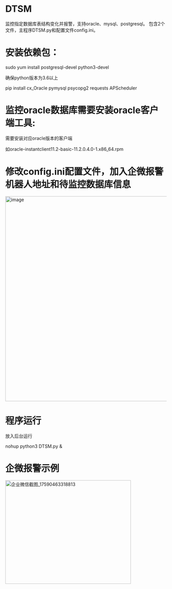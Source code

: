 # DTSM
监控指定数据库表结构变化并报警，支持oracle、mysql、postgresql。
包含2个文件，主程序DTSM.py和配置文件config.ini。


# 安装依赖包：

sudo yum install postgresql-devel  python3-devel

确保python版本为3.6以上

pip install cx_Oracle pymysql psycopg2 requests APScheduler



# 监控oracle数据库需要安装oracle客户端工具:

需要安装对应oracle版本的客户端

如oracle-instantclient11.2-basic-11.2.0.4.0-1.x86_64.rpm

# 修改config.ini配置文件，加入企微报警机器人地址和待监控数据库信息
<img width="1127" height="641" alt="image" src="https://github.com/user-attachments/assets/6f7976fc-6f87-4e33-9fc1-a164d4037e97" />



# 程序运行

放入后台运行

nohup python3 DTSM.py &



# 企微报警示例

<img width="392" height="324" alt="企业微信截图_17590463318813" src="https://github.com/user-attachments/assets/0e9df234-6eab-4e71-aaae-d374ad9c62b8" />


